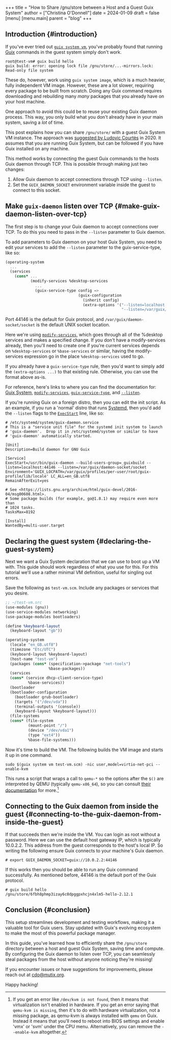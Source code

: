 +++
title = "How to Share /gnu/store between a Host and a Guest Guix System"
author = ["Christina O'Donnell"]
date = 2024-01-09
draft = false
[menu]
    [menu.main]
        parent = "blog"
+++

## Introduction {#introduction}

If you've ever tried out [`guix system vm`](https://guix.gnu.org/manual/en/guix.html#Invoking-guix-system), you've probably found that running
[Guix](https://guix.gnu.org/manual/en/html_node/Invoking-guix_002ddaemon.html) commands in the guest system simply don't work.

```text
root@test-vm# guix build hello
guix build: error: opening lock file /gnu/store/...-mirrors.lock: Read-only file system
```

These do, however, work using `guix system image`, which is a much heavier,
fully independent VM image. However, these are a lot slower, requiring every
package to be built from scratch. Doing any Guix command requires downloading
and rebuilding many _many_ packages that you already have on your host machine.

One approach to avoid this could be to reuse your existing Guix daemon process.
This way, you only build what you don't already have in your main system, saving
a _lot_ of time.

This post explains how you can share `/gnu/store/` with a guest Guix System VM
instance. The approach was [suggested by Ludovic Courtès](https://issues.guix.gnu.org/39815) in 2020. It assumes that
you are running Guix System, but can be followed if you have Guix installed on
any machine.

This method works by connecting the guest Guix commands to the hosts Guix daemon
through TCP. This is possible through making just two changes:

1.  Allow Guix daemon to accept connections through TCP using `--listen`.
2.  Set the `GUIX_DAEMON_SOCKET` environment variable inside the guest to
    connect to this socket.


## Make `guix-daemon` listen over TCP {#make-guix-daemon-listen-over-tcp}

The first step is to change your Guix daemon to accept connections over TCP. To
do this you need to pass in the `--listen` parameter to Guix daemon.

To add parameters to Guix daemon on your host Guix System, you need to edit your
services to add the `--listen` parameter to the guix-service-type, like so:

```Scheme
(operating-system
  ...
  (services
    (cons* ...
           (modify-services %desktop-services
             ...
             (guix-service-type config =>
                                (guix-configuration
                                  (inherit config)
                                  (extra-options '("--listen=localhost:44146"
                                                   "--listen=/var/guix/daemon-socket/socket")))))))
```

Port 44146 is the default for Guix protocol, and
`/var/guix/daemon-socket/socket` is the default UNIX socket location.

Here we're using [`modify-services`](https://guix.gnu.org/manual/en/html_node/Service-Reference.html), which goes through all of the %desktop
services and makes a specified change. If you don't have a modify-services
already, then you'll need to create one if you're current services depends on
`%desktop-services` or `%base-services` or similar, having the modify-services
expression go in the place `%desktop-services` used to go.

If you already have a `guix-service-type` rule, then you'd want to simply add
the `(extra-options ...)` to that existing rule. Otherwise, you can use the
format above as-is.

For reference, here's links to where you can find the documentation for:
[Guix System](https://guix.gnu.org/manual/en/html_node/System-Configuration.html), [`modify-services`](https://guix.gnu.org/manual/en/html_node/Service-Reference.html), [`guix-service-type`](https://guix.gnu.org/manual/en/html_node/Base-Services.html), and [`--listen`](https://guix.gnu.org/manual/en/html_node/Invoking-guix_002ddaemon.html).

If you're running Guix on a foreign distro, then you can edit the init script.
As an example, if you run a 'normal' distro that runs [Systemd](https://systemd.io/), then you'd add
the `--listen` flags to the [`ExecStart`](https://www.freedesktop.org/software/systemd/man/latest/systemd.service.html) line, like so:

```Systemd
# /etc/systemd/system/guix-daemon.service
# This is a "service unit file" for the systemd init system to launch
# 'guix-daemon'.  Drop it in /etc/systemd/system or similar to have
# 'guix-daemon' automatically started.

[Unit]
Description=Build daemon for GNU Guix

[Service]
ExecStart=/usr/bin/guix-daemon --build-users-group=_guixbuild --listen=localhost:44146 --listen=/var/guix/daemon-socket/socket
Environment='GUIX_LOCPATH=/var/guix/profiles/per-user/root/guix-profile/lib/locale' LC_ALL=en_GB.utf8
RemainAfterExit=yes

# See <https://lists.gnu.org/archive/html/guix-devel/2016-04/msg00608.html>.
# Some package builds (for example, go@1.8.1) may require even more than
# 1024 tasks.
TasksMax=8192

[Install]
WantedBy=multi-user.target
```


## Declaring the guest system {#declaring-the-guest-system}

Next we want a Guix System declaration that we can use to boot up a VM with.
This guide should work regardless of what you use for this. For this tutorial
we'll use a rather minimal VM definition, useful for singling out errors.

Save the following as `test-vm.scm`. Include any packages or services that you desire.

```Scheme
;; ~/test-vm.src
(use-modules (gnu))
(use-service-modules networking)
(use-package-modules bootloaders)

(define %keyboard-layout
  (keyboard-layout "gb"))

(operating-system
  (locale "en_GB.utf8")
  (timezone "Etc/UTC")
  (keyboard-layout %keyboard-layout)
  (host-name "test-vm")
  (packages (cons* (specification->package "net-tools")
                   %base-packages))
  (services
  (cons* (service dhcp-client-service-type)
          %base-services))
  (bootloader
  (bootloader-configuration
    (bootloader grub-bootloader)
    (targets '("/dev/vda"))
    (terminal-outputs '(console))
    (keyboard-layout %keyboard-layout)))
  (file-systems
  (cons* (file-system
          (mount-point "/")
          (device "/dev/vda1")
          (type "ext4"))
          %base-file-systems)))
```

Now it's time to build the VM. The following builds the VM image and starts it
up in one command.

```Shell
sudo $(guix system vm test-vm.scm) -nic user,model=virtio-net-pci --enable-kvm
```

This runs a script that wraps a call to `qemu-*` so the options after the `$()`
are interpreted by QEMU (typically `qemu-x86_64`), so you can consult [their
documentation](https://www.qemu.org/docs/master/system/qemu-manpage.html) for more.[^fn:1]


## Connecting to the Guix daemon from inside the guest {#connecting-to-the-guix-daemon-from-inside-the-guest}

If that succeeds then we're inside the VM. You can login as root without a
password. Here we can use the default host gateway IP, which is typically
10.0.2.2. This address from the guest corresponds to the host's local IP. So
writing the following ensure Guix connects to your machine's Guix daemon.

```text
# export GUIX_DAEMON_SOCKET=guix://10.0.2.2:44146
```

If this works then you should be able to run any Guix command successfully. As
mentioned before, 44146 is the default port of the Guix protocol.

```text
# guix build hello
/gnu/store/6fbh8phmp3izay6c0dpggpxhcjn4xlm5-hello-2.12.1
```


## Conclusion {#conclusion}

This setup streamlines development and testing workflows, making it a valuable
tool for Guix users. Stay updated with Guix's evolving ecosystem to make the
most of this powerful package manager.

In this guide, you've learned how to efficiently share the `/gnu/store`
directory between a host and guest Guix System, saving time and compute. By
configuring the Guix daemon to listen over TCP, you can seamlessly steal
packages from the host without anyone noticing they're missing!

If you encounter issues or have suggestions for improvements, please reach out
at [cdo@mutix.org](mailto:cdo@mutix.org).

Happy hacking!

[^fn:1]: If you get an error like `/dev/kvm is not found`, then it means that
    virtualization isn't enabled in hardware. If you get an error saying that
    `qemu-kvm is missing`, then it's to do with hardware virtualization, not a
    missing package, as qemu-kvm is always installed with `qemu` on Guix. Instead it
    means that you'll need to reboot into BIOS settings and enable 'vmx' or 'svm'
    under the CPU menu. Alternatively, you can remove the `--enable-kvm` altogether.
